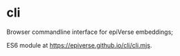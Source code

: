 # cli
Browser commandline interface for epiVerse embeddings;

ES6 module at https://epiverse.github.io/cli/cli.mjs.
